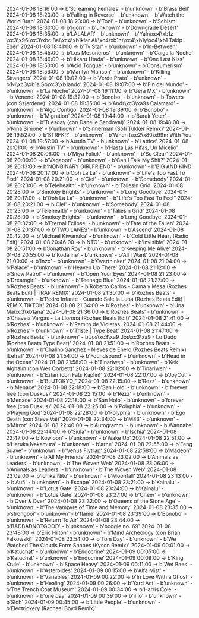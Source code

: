 2024-01-08 18:16:00 -> b'Screaming Females' - b'unknown' - b'Brass Bell'
2024-01-08 18:20:00 -> b'Falling in Reverse' - b'unknown' - b'Watch the World Burn'
2024-01-08 18:23:00 -> b'Tool' - b'unknown' - b'Schism'
2024-01-08 18:30:00 -> b'Igorrr' - b'unknown' - b'Downgrade Desert'
2024-01-08 18:35:00 -> b'LALALAR' - b'unknown' - b'Yaln\xc4\xb1z \xc3\x96l\xc3\xbc Bal\xc4\xb1klar Ak\xc4\xb1nt\xc4\xb1y\xc4\xb1 Takip Eder'
2024-01-08 18:41:00 -> b'Tv Star' - b'unknown' - b'In-Between'
2024-01-08 18:45:00 -> b'Los Mesoneros' - b'unknown' - b'Caiga la Noche'
2024-01-08 18:49:00 -> b'Hikaru Utada' - b'unknown' - b'One Last Kiss'
2024-01-08 18:53:00 -> b'Acid Tongue' - b'unknown' - b'Consumerism'
2024-01-08 18:56:00 -> b'Marilyn Manson' - b'unknown' - b'Killing Strangers'
2024-01-08 19:02:00 -> b'Verde Prato' - b'unknown' - b'Ni\xc3\xb1a So\xc3\xb1ando'
2024-01-08 19:07:00 -> b'Fin del Mundo' - b'unknown' - b'La Noche'
2024-01-08 19:11:00 -> b'Gera MX' - b'unknown' - b'Veneno'
2024-01-08 19:32:00 -> b'Bonobo' - b'unknown' - b'Towers (con Szjerdene)'
2024-01-08 19:35:00 -> b'Andr\xc3\xa9s Calamaro' - b'unknown' - b'Algo Contigo'
2024-01-08 19:39:00 -> b'Bonobo' - b'unknown' - b'Migration'
2024-01-08 19:44:00 -> b'Burak Yeter' - b'unknown' - b'Tuesday (con Danelle Sandoval)'
2024-01-08 19:48:00 -> b'Nina Simone' - b'unknown' - b'Sinnerman (Sofi Tukker Remix)'
2024-01-08 19:52:00 -> b'STRFKR' - b'unknown' - b'When I\xe2\x80\x99m With You'
2024-01-08 19:57:00 -> b'Austin TV' - b'unknown' - b'Lattice'
2024-01-08 20:01:00 -> b'Austin TV' - b'unknown' - b'Hasta Las Hifas, Un Micelio'
2024-01-08 20:06:00 -> b'Miya Folick' - b'unknown' - b'So Clear'
2024-01-08 20:09:00 -> b'Vagabon' - b'unknown' - b'Can I Talk My Shit?'
2024-01-08 20:13:00 -> b'NONBINARY GIRLFRIEND' - b'unknown' - b'BIG AND KIND'
2024-01-08 20:17:00 -> b'Ooh La La' - b'unknown' - b"Life's Too Fast To Feel"
2024-01-08 20:21:00 -> b'Ciel' - b'unknown' - b'Somebody'
2024-01-08 20:23:00 -> b'Telehealth' - b'unknown' - b'Taliesin Grid'
2024-01-08 20:28:00 -> b'Smokey Brights' - b'unknown' - b'Long Goodbye'
2024-01-08 20:17:00 -> b'Ooh La La' - b'unknown' - b"Life's Too Fast To Feel"
2024-01-08 20:21:00 -> b'Ciel' - b'unknown' - b'Somebody'
2024-01-08 20:23:00 -> b'Telehealth' - b'unknown' - b'Taliesin Grid'
2024-01-08 20:28:00 -> b'Smokey Brights' - b'unknown' - b'Long Goodbye'
2024-01-08 20:32:00 -> b'Eternal Eclipse' - b'unknown' - b'Fate of the Fallen'
2024-01-08 20:37:00 -> b'TWO LANES' - b'unknown' - b'Ascend'
2024-01-08 20:42:00 -> b'Michael Kiwanuka' - b'unknown' - b'Cold Little Heart (Radio Edit)'
2024-01-08 20:46:00 -> b'NTO' - b'unknown' - b'Invisible'
2024-01-08 20:51:00 -> b'Jonathan Roy' - b'unknown' - b'Keeping Me Alive'
2024-01-08 20:55:00 -> b'Kodaline' - b'unknown' - b'All I Want'
2024-01-08 21:00:00 -> b'Inzo' - b'unknown' - b'Overthinker'
2024-01-08 21:04:00 -> b'Palace' - b'unknown' - b'Heaven Up There'
2024-01-08 21:12:00 -> b'Snow Patrol' - b'unknown' - b'Open Your Eyes'
2024-01-08 21:23:00 -> b'Dreamgirl' - b'unknown' - b'Teenage Blue'
2024-01-08 21:27:00 -> b'Rozhes Beats' - b'unknown' - b'Roberto Carlos - Cama y Mesa (Rozhes Beats Edit) | TRAP REMIX'
2024-01-08 21:30:00 -> b'Rozhes Beats' - b'unknown' - b'Pedro Infante - Cuando Sale la Luna (Rozhes Beats Edit) | REMIX TIKTOK'
2024-01-08 21:34:00 -> b'Rozhes' - b'unknown' - b'Una Ma\xc3\xb1ana'
2024-01-08 21:36:00 -> b'Rozhes Beats' - b'unknown' - b'Chavela Vargas - La Llorona (Rozhes Beats Edit)'
2024-01-08 21:41:00 -> b'Rozhes' - b'unknown' - b'Ramito de Violetas'
2024-01-08 21:44:00 -> b'Rozhes' - b'unknown' - b'Triste | Type Beat'
2024-01-08 21:47:00 -> b'Rozhes Beats' - b'unknown' - b'Jos\xc3\xa9 Jos\xc3\xa9 - Lo Dudo (Rozhes Beats Type Beat)'
2024-01-08 21:51:00 -> b'Rozhes Beats' - b'unknown' - b'Chalino Sanchez - Nieves de Enero (Rozhes Beats Remix) [Letra]'
2024-01-08 21:54:00 -> b'Foundsound' - b'unknown' - b'Head in the Ocean'
2024-01-08 21:58:00 -> b'Tinariwen' - b'unknown' - b'Kek Alghalm (con Wes Corbett)'
2024-01-08 22:02:00 -> b'Tinariwen' - b'unknown' - b'Ezlan (con Fats Kaplin)'
2024-01-08 22:07:00 -> b'JoyCut' - b'unknown' - b'BLUTOKYO_'
2024-01-08 22:15:00 -> b'Rezz' - b'unknown' - b'Menace'
2024-01-08 22:18:00 -> b'San Holo' - b'unknown' - b'forever free (con Duskus)'
2024-01-08 22:15:00 -> b'Rezz' - b'unknown' - b'Menace'
2024-01-08 22:18:00 -> b'San Holo' - b'unknown' - b'forever free (con Duskus)'
2024-01-08 22:25:00 -> b'Polyphia' - b'unknown' - b'Playing God'
2024-01-08 22:28:00 -> b'Polyphia' - b'unknown' - b'Ego Death (con Steve Vai)'
2024-01-08 22:34:00 -> b'M83' - b'unknown' - b'Mirror'
2024-01-08 22:40:00 -> b'Autogramm' - b'unknown' - b'Wannabe'
2024-01-08 22:44:00 -> b'Siula' - b'unknown' - b'Ischia'
2024-01-08 22:47:00 -> b'Kowloon' - b'unknown' - b'Wake Up'
2024-01-08 22:51:00 -> b'Haruka Nakamura' - b'unknown' - b'arne'
2024-01-08 22:55:00 -> b'Feng Suave' - b'unknown' - b'Venus Flytrap'
2024-01-08 22:58:00 -> b'Madeon' - b'unknown' - b'All My Friends'
2024-01-08 23:02:00 -> b'Animals as Leaders' - b'unknown' - b'The Woven Web'
2024-01-08 23:06:00 -> b'Animals as Leaders' - b'unknown' - b'The Woven Web'
2024-01-08 23:09:00 -> b'ichika Nito' - b'unknown' - b'Moonfall'
2024-01-08 23:13:00 -> b'Au5' - b'unknown' - b'Escape'
2024-01-08 23:21:00 -> b'Kainalu' - b'unknown' - b'Lotus Gate'
2024-01-08 23:24:00 -> b'Kainalu' - b'unknown' - b'Lotus Gate'
2024-01-08 23:27:00 -> b'Cheer' - b'unknown' - b'Over & Over'
2024-01-08 23:32:00 -> b'Queens of the Stone Age' - b'unknown' - b'The Vampyre of Time and Memory'
2024-01-08 23:35:00 -> b'strongboi' - b'unknown' - b'flame'
2024-01-08 23:39:00 -> b'Bonobo' - b'unknown' - b'Return To Air'
2024-01-08 23:44:00 -> b'BADBADNOTGOOD' - b'unknown' - b'boogie no. 69'
2024-01-08 23:48:00 -> b'Eric Hilton' - b'unknown' - b'Mind Archeology (con Brian Falkowski)'
2024-01-08 23:54:00 -> b'Tom Day' - b'unknown' - b'We Watched The Clouds Form Shapes (Kyson Remix)'
2024-01-09 00:01:00 -> b'Katuchat' - b'unknown' - b'Endocrine'
2024-01-09 00:05:00 -> b'Katuchat' - b'unknown' - b'Endocrine'
2024-01-09 00:08:00 -> b'King Krule' - b'unknown' - b'Space Heavy'
2024-01-09 00:11:00 -> b'Wet Baes' - b'unknown' - b'Asteroides'
2024-01-09 00:15:00 -> b'Alfa Mist' - b'unknown' - b'Variables'
2024-01-09 00:22:00 -> b'In Love With a Ghost' - b'unknown' - b'Healing'
2024-01-09 00:26:00 -> b'Yard Act' - b'unknown' - b'The Trench Coat Museum'
2024-01-09 00:34:00 -> b'Harris Cole' - b'unknown' - b'one day'
2024-01-09 00:39:00 -> b'il:lo' - b'unknown' - b'Sloh'
2024-01-09 00:45:00 -> b'Little People' - b'unknown' - b'Electrickery (Rachael Boyd Remix)'
